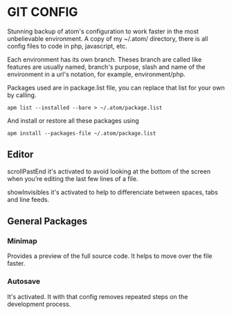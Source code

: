 # GIT CONFIG

Stunning backup of atom's configuration to work faster in the most unbelievable
environment. A copy of my ~/.atom/ directory, there is all config files to code
in php, javascript, etc.

Each environment has its own branch. Theses branch are called like features are
usually named, branch's purpose, slash and name of the environment in a url's
notation, for example, environment/php.

Packages used are in package.list file, you can replace that list for your own
by calling.

```shell
apm list --installed --bare > ~/.atom/package.list
```

And install or restore all these packages using

```shell
apm install --packages-file ~/.atom/package.list
```

## Editor

scrollPastEnd it's activated to avoid looking at the bottom of the screen when
you’re editing the last few lines of a file.

showInvisibles it's activated to help to differenciate between spaces, tabs and
line feeds.

## General Packages

### Minimap

Provides a preview of the full source code. It helps to move over the file
faster.

### Autosave

It's activated. It with that config removes repeated steps on the development
process.
